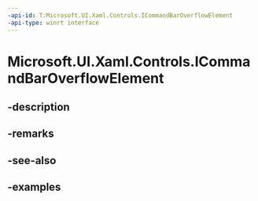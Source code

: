 ```yaml
---
-api-id: T:Microsoft.UI.Xaml.Controls.ICommandBarOverflowElement
-api-type: winrt interface
---
```


# Microsoft.UI.Xaml.Controls.ICommandBarOverflowElement

<!--
public interface ICommandBarOverflowElement
-->


## -description

## -remarks

## -see-also

## -examples


